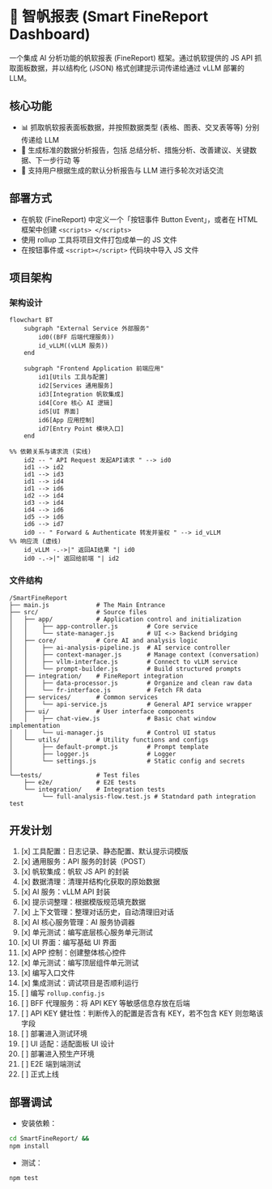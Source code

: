 # 🤖 智帆报表 (Smart FineReport Dashboard)

一个集成 AI 分析功能的帆软报表 (FineReport) 框架。通过帆软提供的 JS API 抓取面板数据，并以结构化 (JSON) 格式创建提示词传递给通过
vLLM 部署的 LLM。

## 核心功能

- 📊 抓取帆软报表面板数据，并按照数据类型 (表格、图表、交叉表等等) 分别传递给 LLM
- 🧐 生成标准的数据分析报告，包括 总结分析、措施分析、改善建议、关键数据、下一步行动 等
- 💬 支持用户根据生成的默认分析报告与 LLM 进行多轮次对话交流

## 部署方式

- 在帆软 (FineReport) 中定义一个「按钮事件 Button Event」，或者在 HTML 框架中创建 `<scripts> </scripts>`
- 使用 rollup 工具将项目文件打包成单一的 JS 文件
- 在按钮事件或 `<script></script>` 代码块中导入 JS 文件

## 项目架构

### 架构设计

[//]: # (```mermaid)

[//]: # (flowchart BT)

[//]: # (    id0[BFF 后端代理服务])

[//]: # (    id1[Utils 工具与配置])

[//]: # (    id2[Services 通用服务])

[//]: # (    id3[Integration 帆软集成])

[//]: # (    id4[Core 核心 AI 逻辑])

[//]: # (    id5[UI 界面])

[//]: # (    id6[App 应用控制])

[//]: # (    id7[Entry Point 模块入口])

[//]: # (    id0 --> id2)

[//]: # (    id1 --> id2)

[//]: # (    id2 --> id3 --> id4 --> id5 --> id6 --> id7)

[//]: # (```)

```mermaid
flowchart BT
    subgraph "External Service 外部服务"
        id0((BFF 后端代理服务))
        id_vLLM((vLLM 服务))
    end

    subgraph "Frontend Application 前端应用"
        id1[Utils 工具与配置]
        id2[Services 通用服务]
        id3[Integration 帆软集成]
        id4[Core 核心 AI 逻辑]
        id5[UI 界面]
        id6[App 应用控制]
        id7[Entry Point 模块入口]
    end

%% 依赖关系与请求流 (实线)
    id2 -- " API Request 发起API请求 " --> id0
    id1 --> id2
    id1 --> id3
    id1 --> id4
    id1 --> id6
    id2 --> id4
    id3 --> id4
    id4 --> id6
    id5 --> id6
    id6 --> id7
    id0 -- " Forward & Authenticate 转发并鉴权 " --> id_vLLM
%% 响应流 (虚线)
    id_vLLM -.->|" 返回AI结果 "| id0
    id0 -.->|" 返回给前端 "| id2
```

### 文件结构

```plaintext
/SmartFineReport
├── main.js             # The Main Entrance
├── src/                # Source files
│   ├── app/            # Application control and initialization
│   │    ├── app-controller.js        # Core service
│   │    └── state-manager.js         # UI <-> Backend bridging
│   ├── core/           # Core AI and analysis logic
│   │    ├── ai-analysis-pipeline.js  # AI service controller
│   │    ├── context-manager.js       # Manage context (conversation)
│   │    ├── vllm-interface.js        # Connect to vLLM service
│   │    └── prompt-builder.js        # Build structured prompts
│   ├── integration/    # FineReport integration
│   │    ├── data-processor.js        # Organize and clean raw data
│   │    └── fr-interface.js          # Fetch FR data
│   ├── services/       # Common services
│   │    └── api-service.js           # General API service wrapper
│   ├── ui/             # User interface components
│   │    ├── chat-view.js             # Basic chat window implementation
│   │    └── ui-manager.js            # Control UI status
│   └── utils/          # Utility functions and configs
│        ├── default-prompt.js        # Prompt template
│        ├── logger.js                # Logger
│        └── settings.js              # Static config and secrets
│
└──tests/               # Test files
    ├── e2e/            # E2E tests
    └── integration/    # Integration tests
         └── full-analysis-flow.test.js # Statndard path integration test
```

## 开发计划

1. [x] 工具配置：日志记录、静态配置、默认提示词模版
2. [x] 通用服务：API 服务的封装（POST）
3. [x] 帆软集成：帆软 JS API 的封装
4. [x] 数据清理：清理并结构化获取的原始数据
5. [x] AI 服务：vLLM API 封装
6. [x] 提示词整理：根据模版规范填充数据
7. [x] 上下文管理：整理对话历史，自动清理旧对话
8. [x] AI 核心服务管理：AI 服务协调器
9. [x] 单元测试：编写底层核心服务单元测试
10. [x] UI 界面：编写基础 UI 界面
11. [x] APP 控制：创建整体核心控件
12. [x] 单元测试：编写顶层组件单元测试
13. [x] 编写入口文件
14. [x] 集成测试：调试项目是否顺利运行
15. [ ] 编写 `rollup.config.js`
16. [ ] BFF 代理服务：将 API KEY 等敏感信息存放在后端
17. [ ] API KEY 健壮性：判断传入的配置是否含有 KEY，若不包含 KEY 则忽略该字段
18. [ ] 部署进入测试环境
19. [ ] UI 适配：适配面板 UI 设计
20. [ ] 部署进入预生产环境
21. [ ] E2E 端到端测试
22. [ ] 正式上线

## 部署调试

- 安装依赖：

```bash
cd SmartFineReport/ &&
npm install
```

- 测试：

```bash
npm test
```